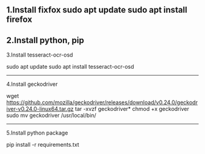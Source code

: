 1.Install fixfox
sudo apt update
sudo apt install firefox
---------------------------------------------------------
2.Install python, pip
--------------------------------------------------------
3.Install tesseract-ocr-osd

sudo apt update
sudo apt install tesseract-ocr-osd

--------------------------------------------
4.Install geckodriver

wget https://github.com/mozilla/geckodriver/releases/download/v0.24.0/geckodriver-v0.24.0-linux64.tar.gz
tar -xvzf geckodriver*
chmod +x geckodriver
sudo mv geckodriver /usr/local/bin/

----------------------------------------
5.Install python package

pip install -r requirements.txt